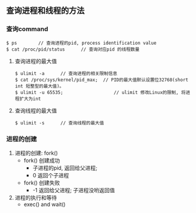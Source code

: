 ## 查询进程和线程的方法

### 查询command

```
$ ps		// 查询进程的pid, process identification value
$ cat /proc/pid/status		// 查询对应pid 的线程数量
```

1. 查询进程的最大值

   ```
   $ ulimit -a		// 查询进程的相关限制信息
   $ cat /proc/sys/kernel/pid_max; 	// PID的最大值默认设置位32768(short int 短整型的最大值)。
   $ ulimit -u 65535;					// ulimit 修改Linux的限制, 将进程扩大为int
   ```

2. 查询线程的最大值

   ```
   $ ulimit -s		// 查询线程的最大值
   ```

### 进程的创建

1. 进程的创建: fork()
   - fork() 创建成功
     - 子进程的pid, 返回给父进程;
     - 0 返回个子进程
   - fork() 创建失败
     - -1 返回给父进程; 子进程没哟返回值
2. 进程的执行和等待
   - exec() and wait()